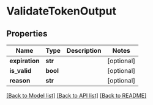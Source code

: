 # ValidateTokenOutput

## Properties
Name | Type | Description | Notes
------------ | ------------- | ------------- | -------------
**expiration** | **str** |  | [optional] 
**is_valid** | **bool** |  | [optional] 
**reason** | **str** |  | [optional] 

[[Back to Model list]](../README.md#documentation-for-models) [[Back to API list]](../README.md#documentation-for-api-endpoints) [[Back to README]](../README.md)


